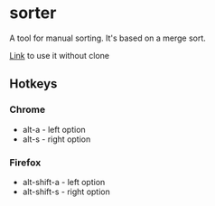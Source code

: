# sorter
A tool for manual sorting. It's based on a merge sort.

[Link](https://rawgit.com/carry-all/sorter/master/blank.html) to use it without clone

## Hotkeys
### Chrome
* alt-a - left option
* alt-s - right option

### Firefox
* alt-shift-a - left option
* alt-shift-s - right option
